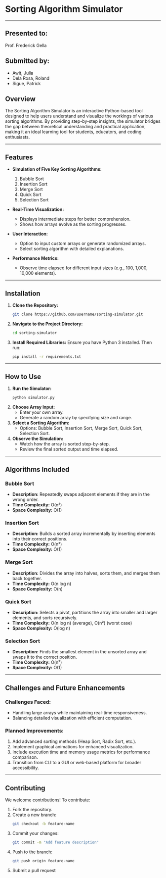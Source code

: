 # Sorting Algorithm Simulator
---
## Presented to:

Prof. Frederick Gella

## Submitted by:

  - Awit, Julia
  - Dela Rosa, Roland
  - Sigue, Patrick

## Overview
The Sorting Algorithm Simulator is an interactive Python-based tool designed to help users understand and visualize the workings of various sorting algorithms. By providing step-by-step insights, the simulator bridges the gap between theoretical understanding and practical application, making it an ideal learning tool for students, educators, and coding enthusiasts.

---

## Features
- **Simulation of Five Key Sorting Algorithms:**
  1. Bubble Sort
  2. Insertion Sort
  3. Merge Sort
  4. Quick Sort
  5. Selection Sort

- **Real-Time Visualization:**
  - Displays intermediate steps for better comprehension.
  - Shows how arrays evolve as the sorting progresses.

- **User Interaction:**
  - Option to input custom arrays or generate randomized arrays.
  - Select sorting algorithm with detailed explanations.

- **Performance Metrics:**
  - Observe time elapsed for different input sizes (e.g., 100, 1,000, 10,000 elements).

---

## Installation
1. **Clone the Repository:**
   ```bash
   git clone https://github.com/username/sorting-simulator.git
   ```
2. **Navigate to the Project Directory:**
   ```bash
   cd sorting-simulator
   ```
3. **Install Required Libraries:**
   Ensure you have Python 3 installed. Then run:
   ```bash
   pip install -r requirements.txt
   ```

---

## How to Use
1. **Run the Simulator:**
   ```bash
   python simulator.py
   ```
2. **Choose Array Input:**
   - Enter your own array.
   - Generate a random array by specifying size and range.
3. **Select a Sorting Algorithm:**
   - Options: Bubble Sort, Insertion Sort, Merge Sort, Quick Sort, Selection Sort.
4. **Observe the Simulation:**
   - Watch how the array is sorted step-by-step.
   - Review the final sorted output and time elapsed.

---

## Algorithms Included
### Bubble Sort
- **Description:** Repeatedly swaps adjacent elements if they are in the wrong order.
- **Time Complexity:** O(n²)
- **Space Complexity:** O(1)

### Insertion Sort
- **Description:** Builds a sorted array incrementally by inserting elements into their correct positions.
- **Time Complexity:** O(n²)
- **Space Complexity:** O(1)

### Merge Sort
- **Description:** Divides the array into halves, sorts them, and merges them back together.
- **Time Complexity:** O(n log n)
- **Space Complexity:** O(n)

### Quick Sort
- **Description:** Selects a pivot, partitions the array into smaller and larger elements, and sorts recursively.
- **Time Complexity:** O(n log n) (average), O(n²) (worst case)
- **Space Complexity:** O(log n)

### Selection Sort
- **Description:** Finds the smallest element in the unsorted array and swaps it to the correct position.
- **Time Complexity:** O(n²)
- **Space Complexity:** O(1)

---

## Challenges and Future Enhancements
### Challenges Faced:
- Handling large arrays while maintaining real-time responsiveness.
- Balancing detailed visualization with efficient computation.

### Planned Improvements:
1. Add advanced sorting methods (Heap Sort, Radix Sort, etc.).
2. Implement graphical animations for enhanced visualization.
3. Include execution time and memory usage metrics for performance comparison.
4. Transition from CLI to a GUI or web-based platform for broader accessibility.

---

## Contributing
We welcome contributions! To contribute:
1. Fork the repository.
2. Create a new branch:
   ```bash
   git checkout -b feature-name
   ```
3. Commit your changes:
   ```bash
   git commit -m "Add feature description"
   ```
4. Push to the branch:
   ```bash
   git push origin feature-name
   ```
5. Submit a pull request


